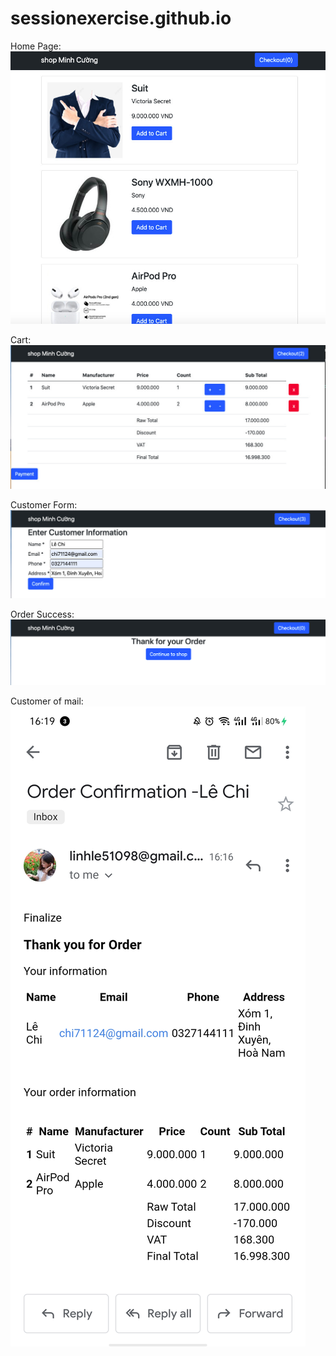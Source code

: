 # sessionexercise.github.io
Home Page:
![Home Page](home.jpg)

Cart:
![Cart](cart.jpg)

Customer Form:
![Enter Customer Information](customer.jpg)

Order Success:
![Order Success](confirm.jpg)

Customer of mail:
![Customer of Mail](mail.jpg)
